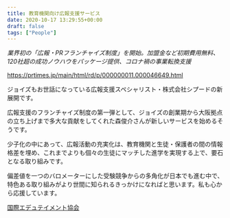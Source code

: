 ```yaml
---
title: 教育機関向け広報支援サービス
date: 2020-10-17 13:29:55+00:00
draft: false
tags: ["People"]
---
```


_業界初の「広報・PRフランチャイズ制度」を開始。加盟金など初期費用無料、120社超の成功ノウハウをパッケージ提供、コロナ禍の事業転換支援_

https://prtimes.jp/main/html/rd/p/000000011.000046649.html


ジョイズもお世話になっている広報支援スペシャリスト・株式会社シプードの新展開です。

広報支援のフランチャイズ制度の第一弾として、ジョイズの創業期から大阪拠点の立ち上げまで多大な貢献をしてくれた森俊介さんが新しいサービスを始めるそうです。

少子化の中にあって、広報活動の充実化は、教育機関と生徒・保護者の間の情報格差を埋め、これまでよりも個々の生徒にマッチした進学を実現する上で、要石となる取り組みです。

偏差値を一つのバロメーターにした受験競争からの多角化が日本でも進む中で、特色ある取り組みがより世間に知られるきっかけになればと思います。私も心から応援しています。

[国際エデュテイメント協会](https://www.iueo.or.jp)
